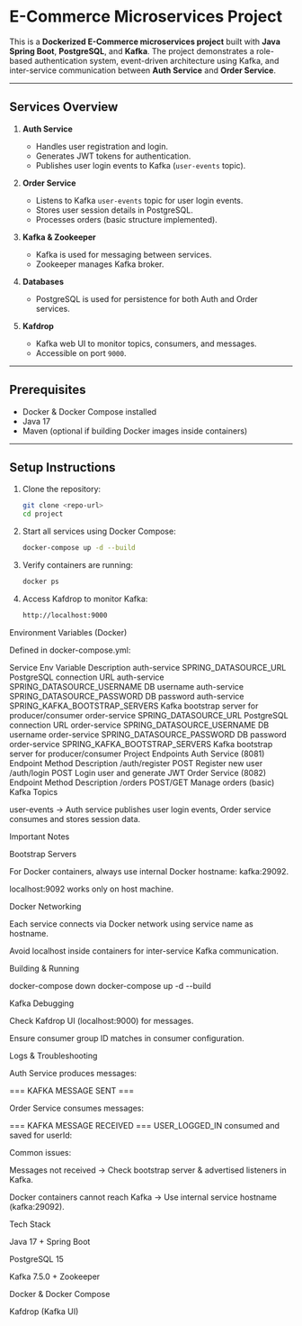 # E-Commerce Microservices Project

This is a **Dockerized E-Commerce microservices project** built with **Java Spring Boot**, **PostgreSQL**, and **Kafka**. The project demonstrates a role-based authentication system, event-driven architecture using Kafka, and inter-service communication between **Auth Service** and **Order Service**.

---

## **Services Overview**

1. **Auth Service**
    - Handles user registration and login.
    - Generates JWT tokens for authentication.
    - Publishes user login events to Kafka (`user-events` topic).

2. **Order Service**
    - Listens to Kafka `user-events` topic for user login events.
    - Stores user session details in PostgreSQL.
    - Processes orders (basic structure implemented).

3. **Kafka & Zookeeper**
    - Kafka is used for messaging between services.
    - Zookeeper manages Kafka broker.

4. **Databases**
    - PostgreSQL is used for persistence for both Auth and Order services.

5. **Kafdrop**
    - Kafka web UI to monitor topics, consumers, and messages.
    - Accessible on port `9000`.

---

## **Prerequisites**

- Docker & Docker Compose installed
- Java 17
- Maven (optional if building Docker images inside containers)

---

## **Setup Instructions**

1. Clone the repository:
   ```bash
   git clone <repo-url>
   cd project

2. Start all services using Docker Compose:
   ```bash
   docker-compose up -d --build

3. Verify containers are running:
   ```bash
   docker ps
4. Access Kafdrop to monitor Kafka:
    ```bash
   http://localhost:9000
Environment Variables (Docker)

Defined in docker-compose.yml:

Service	Env Variable	Description
auth-service	SPRING_DATASOURCE_URL	PostgreSQL connection URL
auth-service	SPRING_DATASOURCE_USERNAME	DB username
auth-service	SPRING_DATASOURCE_PASSWORD	DB password
auth-service	SPRING_KAFKA_BOOTSTRAP_SERVERS	Kafka bootstrap server for producer/consumer
order-service	SPRING_DATASOURCE_URL	PostgreSQL connection URL
order-service	SPRING_DATASOURCE_USERNAME	DB username
order-service	SPRING_DATASOURCE_PASSWORD	DB password
order-service	SPRING_KAFKA_BOOTSTRAP_SERVERS	Kafka bootstrap server for producer/consumer
Project Endpoints
Auth Service (8081)
Endpoint	Method	Description
/auth/register	POST	Register new user
/auth/login	POST	Login user and generate JWT
Order Service (8082)
Endpoint	Method	Description
/orders	POST/GET	Manage orders (basic)
Kafka Topics

user-events → Auth service publishes user login events, Order service consumes and stores session data.

Important Notes

Bootstrap Servers

For Docker containers, always use internal Docker hostname: kafka:29092.

localhost:9092 works only on host machine.

Docker Networking

Each service connects via Docker network using service name as hostname.

Avoid localhost inside containers for inter-service Kafka communication.

Building & Running

docker-compose down
docker-compose up -d --build


Kafka Debugging

Check Kafdrop UI (localhost:9000) for messages.

Ensure consumer group ID matches in consumer configuration.

Logs & Troubleshooting

Auth Service produces messages:

=== KAFKA MESSAGE SENT ===


Order Service consumes messages:

=== KAFKA MESSAGE RECEIVED ===
USER_LOGGED_IN consumed and saved for userId: <id>


Common issues:

Messages not received → Check bootstrap server & advertised listeners in Kafka.

Docker containers cannot reach Kafka → Use internal service hostname (kafka:29092).

Tech Stack

Java 17 + Spring Boot

PostgreSQL 15

Kafka 7.5.0 + Zookeeper

Docker & Docker Compose

Kafdrop (Kafka UI)
